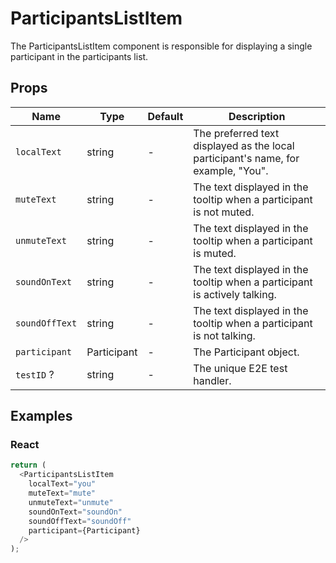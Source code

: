 # ParticipantsListItem

The ParticipantsListItem component is responsible for displaying a single participant in the participants list.

## Props

| Name           | Type        | Default | Description                                                                       |
| -------------- | ----------- | ------- | --------------------------------------------------------------------------------- |
| `localText`    | string      | -       | The preferred text displayed as the local participant's name, for example, "You". |
| `muteText`     | string      | -       | The text displayed in the tooltip when a participant is not muted.                |
| `unmuteText`   | string      | -       | The text displayed in the tooltip when a participant is muted.                    |
| `soundOnText`  | string      | -       | The text displayed in the tooltip when a participant is actively talking.         |
| `soundOffText` | string      | -       | The text displayed in the tooltip when a participant is not talking.              |
| `participant`  | Participant | -       | The Participant object.                                                           |
| `testID` ?     | string      | -       | The unique E2E test handler.                                                      |

## Examples

### React

```javascript
return (
  <ParticipantsListItem
    localText="you"
    muteText="mute"
    unmuteText="unmute"
    soundOnText="soundOn"
    soundOffText="soundOff"
    participant={Participant}
  />
);
```

